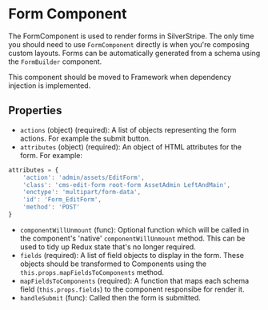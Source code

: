# Form Component

The FormComponent is used to render forms in SilverStripe. The only time you should need to use `FormComponent` directly is when you're composing custom layouts. Forms can be automatically generated from a schema using the `FormBuilder` component.

This component should be moved to Framework when dependency injection is implemented.

## Properties

 * `actions` (object) (required): A list of objects representing the form actions. For example the submit button.
 * `attributes` (object) (required): An object of HTML attributes for the form. For example:

```js
attributes = {
    'action': 'admin/assets/EditForm',
    'class': 'cms-edit-form root-form AssetAdmin LeftAndMain',
    'enctype': 'multipart/form-data',
    'id': 'Form_EditForm',
    'method': 'POST'
}
```

 * `componentWillUnmount` (func): Optional function which will be called in the component's 'native' `componentWillUnmount` method. This can be used to tidy up Redux state that's no longer required.
 * `fields` (required): A list of field objects to display in the form. These objects should be transformed to Components using the `this.props.mapFieldsToComponents` method.
 * `mapFieldsToComponents` (required): A function that maps each schema field (`this.props.fields`) to the component responsibe for render it.
 * `handleSubmit` (func): Called then the form is submitted.
